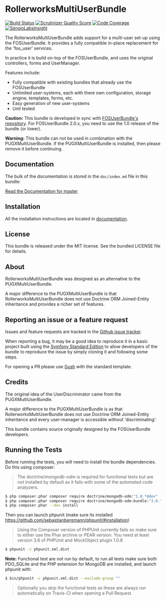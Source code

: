 RollerworksMultiUserBundle
==========================

[![Build Status](https://travis-ci.org/rollerworks/RollerworksMultiUserBundle.png?branch=master)](https://travis-ci.org/rollerworks/RollerworksMultiUserBundle)
[![Scrutinizer Quality Score](https://scrutinizer-ci.com/g/rollerworks/RollerworksMultiUserBundle/badges/quality-score.png?s=d98ca957ce5deb8b4bd41532cae263b8a1639121)](https://scrutinizer-ci.com/g/rollerworks/RollerworksMultiUserBundle/)
[![Code Coverage](https://scrutinizer-ci.com/g/rollerworks/RollerworksMultiUserBundle/badges/coverage.png?s=7c6bc63ae39599e5af8326c848dc62759a290c6e)](https://scrutinizer-ci.com/g/rollerworks/RollerworksMultiUserBundle/)
[![SensioLabsInsight](https://insight.sensiolabs.com/projects/9a47cef8-7640-4f20-9efe-0153325d66ba/mini.png)](https://insight.sensiolabs.com/projects/9a47cef8-7640-4f20-9efe-0153325d66ba)


The RollerworksMultiUserBundle adds support for a multi-user set-up using the FOSUserBundle.
It provides a fully compatible in-place replacement for the 'fos_user' services.

In practice it is build on-top of the FOSUserBundle, and uses the original controllers, forms and UserManager.

Features include:

- Fully compatible with existing bundles that already use the FOSUserBundle
- Unlimited user-systems, each with there own configuration, storage engine, templates, forms, etc.
- Easy generation of new user-systems
- Unit tested

**Caution:** This bundle is developed in sync with [FOSUserBundle's repository](https://github.com/FriendsOfSymfony/FOSUserBundle).
For FOSUserBundle 2.0.x, you need to use the 1.0 release of the bundle (or lower).

**Warning:** This bundle can not be used in combination with the PUGXMultiUserBundle.
If the PUGXMultiUserBundle is installed, then please remove it before continuing.

Documentation
-------------

The bulk of the documentation is stored in the `doc/index.md`
file in this bundle:

[Read the Documentation for master](https://github.com/rollerworks/RollerworksMultiUserBundle/blob/master/docs/index.md)

Installation
------------

All the installation instructions are located in [documentation](https://github.com/rollerworks/RollerworksMultiUserBundle/blob/master/docs/index.md).

License
-------

This bundle is released under the MIT license.
See the bundled LICENSE file for details.

About
-----

RollerworksMultiUserBundle was designed as an alternative to the PUGXMultiUserBundle.

A major difference to the PUGXMultiUserBundle is that RollerworksMultiUserBundle
does not use Doctrine ORM Joined-Entity inheritance and provides a richer set of features.

Reporting an issue or a feature request
---------------------------------------

Issues and feature requests are tracked in the [Github issue tracker](https://github.com/Rollerworks/RollerworksMultiUserBundle/issues).

When reporting a bug, it may be a good idea to reproduce it in a basic project
built using the [Symfony Standard Edition](https://github.com/symfony/symfony-standard)
to allow developers of the bundle to reproduce the issue by simply cloning it
and following some steps.

For opening a PR please use [Gush](http://gushphp.org/) with the standard template.

Credits
-------

The original idea of the UserDiscriminator came from the PUGXMultiUserBundle.

A major difference to the PUGXMultiUserBundle is as that RollerworksMultiUserBundle
does not use Doctrine ORM Joined-Entity inheritance and every user-manager is accessible without 'discriminating'.

This bundle contains source originally designed by the FOSUserBundle developers.

Running the Tests
-------

Before running the tests, you will need to install the bundle dependencies. Do this using composer:

> The doctrine/mongodb-odm is required for functional tests
> but are not installed by default as it fails with some of the automated code analyzers.

``` bash
$ php composer.phar composer require doctrine/mongodb-odm:"1.0.*@dev" --no-update
$ php composer.phar composer require doctrine/mongodb-odm-bundle:"3.0.*@dev" --no-update
$ php composer.phar --dev install
```

Then you can launch phpunit (make sure its installed https://github.com/sebastianbergmann/phpunit/#installation)

> Using the Composer version of PHPUnit currently fails so make sure to either use the Phar archive or PEAR version.
> You need at least version 3.6 of PHPUnit and MockObject plugin 1.0.8

``` bash
$ phpunit -c phpunit.xml.dist
```

**Note:** Functional test are not run by default, to run all tests make sure both
PDO_SQLite and the PHP extension for MongoDB are installed, and launch phpunit with:

``` bash
$ bin/phpunit -c phpunit.xml.dist --exclude-group ""
```

> Optionally you skip the functional tests as these are always run automatically on Travis-CI
> when opening a Pull Request.
